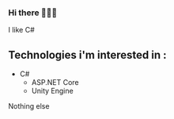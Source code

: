 ### Hi there 🥶🥶🥶

I like C#

## Technologies i'm interested in : 
- C#
  - ASP.NET Core
  - Unity Engine

Nothing else
